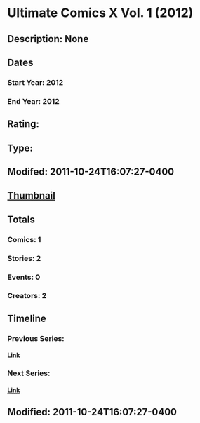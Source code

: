 # Ultimate Comics X Vol. 1 (2012)
## Description: None
## Dates
### Start Year: 2012
### End Year: 2012
## Rating: 
## Type: 
## Modifed: 2011-10-24T16:07:27-0400
## [Thumbnail](http://i.annihil.us/u/prod/marvel/i/mg/b/40/image_not_available.jpg)
## Totals
### Comics: 1
### Stories: 2
### Events: 0
### Creators: 2
## Timeline
### Previous Series: 
#### [Link]()
### Next Series: 
#### [Link]()
## Modified: 2011-10-24T16:07:27-0400